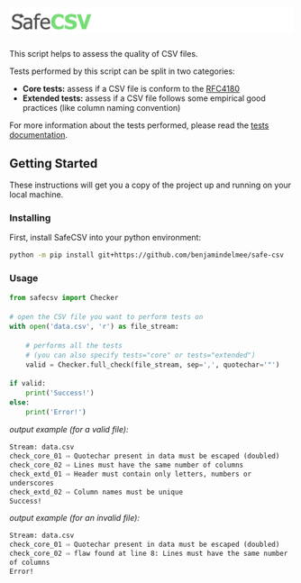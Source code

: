 # ![SafeCSV](misc/safe_csv.png)

This script helps to assess the quality of CSV files.

Tests performed by this script can be split in two categories:
- **Core tests:** assess if a CSV file is conform to the [RFC4180](https://tools.ietf.org/html/rfc4180)
- **Extended tests:** assess if a CSV file follows some empirical good practices (like column naming convention)
 
For more information about the tests performed, please read the [tests documentation](doc/tests.md).

## Getting Started

These instructions will get you a copy of the project up and running on your local machine.

### Installing

First, install SafeCSV into your python environment:

```bash
python -m pip install git+https://github.com/benjamindelmee/safe-csv
```

### Usage

```python
from safecsv import Checker

# open the CSV file you want to perform tests on
with open('data.csv', 'r') as file_stream:
    
    # performs all the tests
    # (you can also specify tests="core" or tests="extended")
    valid = Checker.full_check(file_stream, sep=',', quotechar='"')

if valid:
    print('Success!')
else:
    print('Error!')
```

*output example (for a valid file):*

```
Stream: data.csv
check_core_01 ⇨ Quotechar present in data must be escaped (doubled)
check_core_02 ⇨ Lines must have the same number of columns
check_extd_01 ⇨ Header must contain only letters, numbers or underscores
check_extd_02 ⇨ Column names must be unique
Success!
```

*output example (for an invalid file):*

```
Stream: data.csv
check_core_01 ⇨ Quotechar present in data must be escaped (doubled)
check_core_02 ⇨ flaw found at line 8: Lines must have the same number of columns
Error!
```
